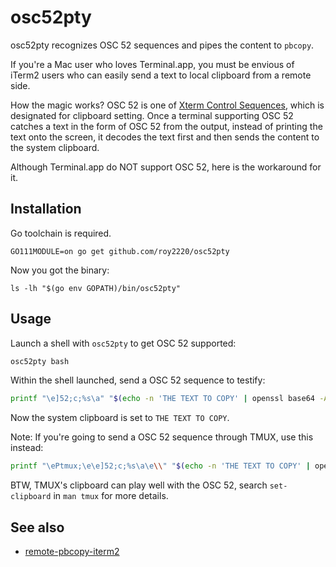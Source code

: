 # osc52pty

osc52pty recognizes OSC 52 sequences and pipes the content to `pbcopy`.

If you're a Mac user who loves Terminal.app, you must be envious of iTerm2 users who
can easily send a text to local clipboard from a remote side.

How the magic works? OSC 52 is one of [Xterm Control Sequences](https://www.xfree86.org/current/ctlseqs.html),
which is designated for clipboard setting. Once a terminal supporting OSC 52 catches a
text in the form of OSC 52 from the output, instead of printing the text onto the screen,
it decodes the text first and then sends the content to the system clipboard.

Although Terminal.app do NOT support OSC 52, here is the workaround for it.

## Installation

Go toolchain is required.

```
GO111MODULE=on go get github.com/roy2220/osc52pty
```

Now you got the binary:

```
ls -lh "$(go env GOPATH)/bin/osc52pty"
```

## Usage

Launch a shell with `osc52pty` to get OSC 52 supported:

```bash
osc52pty bash
```

Within the shell launched, send a OSC 52 sequence to testify:

```bash
printf "\e]52;c;%s\a" "$(echo -n 'THE TEXT TO COPY' | openssl base64 -A)"
```

Now the system clipboard is set to `THE TEXT TO COPY`.

Note: If you're going to send a OSC 52 sequence through TMUX, use this instead:

```bash
printf "\ePtmux;\e\e]52;c;%s\a\e\\" "$(echo -n 'THE TEXT TO COPY' | openssl base64 -A)"
```

BTW, TMUX's clipboard can play well with the OSC 52, search `set-clipboard` in
`man tmux` for more details.

## See also

- [remote-pbcopy-iterm2](https://github.com/skaji/remote-pbcopy-iterm2)
